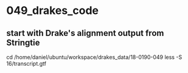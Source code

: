 # 049_drakes_code

## start with Drake's alignment output from Stringtie

  cd /home/daniel/ubuntu/workspace/drakes_data/18-0190-049
  less -S 16/transcript.gtf
  
  
  
  
